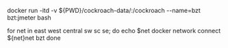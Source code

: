 
docker run -itd -v ${PWD}/cockroach-data/:/cockroach --name=bzt bzt:jmeter bash

for net in east west central sw sc se; do
  echo $net
  docker network connect ${net}net bzt
done


